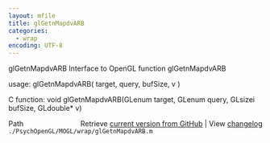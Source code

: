 ```yaml
---
layout: mfile
title: glGetnMapdvARB
categories:
  - wrap
encoding: UTF-8
---
```


glGetnMapdvARB  Interface to OpenGL function glGetnMapdvARB  

usage:  glGetnMapdvARB( target, query, bufSize, v )  

C function:  void glGetnMapdvARB(GLenum target, GLenum query, GLsizei bufSize, GLdouble\* v)  


<div class="code_header" style="text-align:right;">
  <span style="float:left;">Path&nbsp;&nbsp;</span> <span class="counter">Retrieve <a href=
  "https://raw.github.com/Psychtoolbox-3/Psychtoolbox-3/beta/./PsychOpenGL/MOGL/wrap/glGetnMapdvARB.m">current version from GitHub</a> | View <a href=
  "https://github.com/Psychtoolbox-3/Psychtoolbox-3/commits/beta/./PsychOpenGL/MOGL/wrap/glGetnMapdvARB.m">changelog</a></span>
</div>
<div class="code">
  <code>./PsychOpenGL/MOGL/wrap/glGetnMapdvARB.m</code>
</div>
